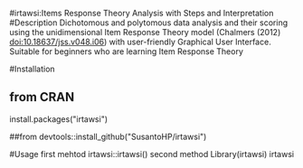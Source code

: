 #irtawsi:Items Response Theory Analysis with Steps and Interpretation
#Description
Dichotomous and polytomous data analysis and their scoring using the unidimensional Item Response Theory model (Chalmers (2012) <doi:10.18637/jss.v048.i06>) with user-friendly Graphical User Interface. Suitable for  beginners who are learning Item Response Theory

#Installation
## from CRAN
install.packages("irtawsi")

##from 
devtools::install_github("SusantoHP/irtawsi")

#Usage
first mehtod
irtawsi::irtawsi()
second method
Library(irtawsi)
irtawsi
